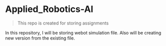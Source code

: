# Applied_Robotics-AI
> This repo is created for storing assignments

In this repository, I will be storing webot simulation file. Also will be creating new version from the existing file.
